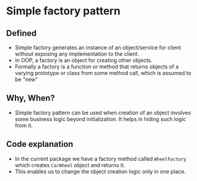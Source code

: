 # Simple factory pattern

## Defined
* Simple factory generates an instance of an object/service for client without exposing any implementation to the client.
* In OOP, a factory is an object for creating other objects.
* Formally a factory is a function or method that returns objects of a varying prototype or class from some method call, which is assumed to be “new”

## Why, When?
* Simple factory pattern can be used when creation of an object involves some business logic beyond initialization. It helps in hiding such logic from it.

## Code explanation
* In the current package we have a factory method called `WheelFactory` which creates `CarWheel` object and returns it.
* This enables us to change the object creation logic only in one place.